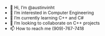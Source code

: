 - 👋 Hi, I’m @austinvinht
- 👀 I’m interested in Computer Engineering
- 🌱 I’m currently learning C++ and C#
- 💞️ I’m looking to collaborate on C++ projects
- 📫 How to reach me (909)-767-7418

<!---
austinvinht/austinvinht is a ✨ special ✨ repository because its `README.md` (this file) appears on your GitHub profile.
You can click the Preview link to take a look at your changes.
--->
